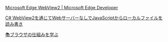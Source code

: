 [Microsoft Edge WebView2 | Microsoft Edge Developer](https://developer.microsoft.com/ja-jp/microsoft-edge/webview2/?form=MA13LH)

[C# WebView2を通じてWebサーバーなしでJavaScriptからローカルファイルを読み書き](https://chishiki21.blogspot.com/2021/10/step-by-step-webview2webjavascript.html)

[📚ブラウザの仕組みを学ぶ](https://zenn.dev/silverbirder/articles/e10295948e17ca)